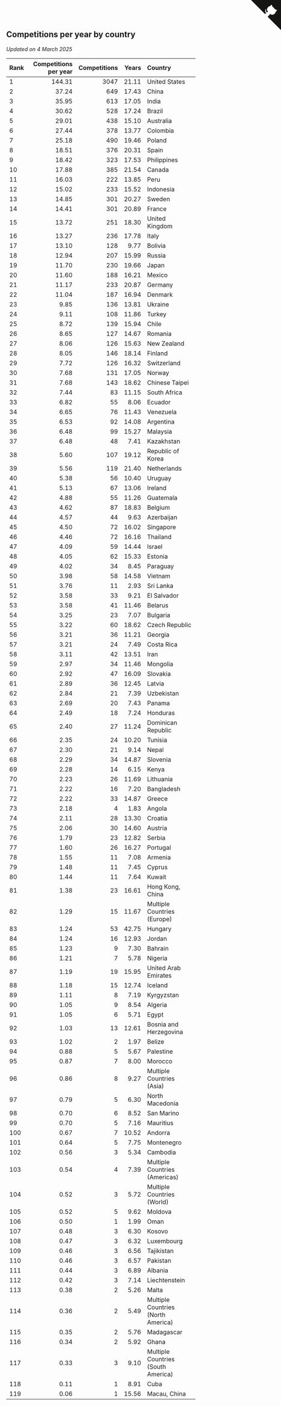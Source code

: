 ## Competitions per year by country

*Updated on  4 March 2025*

| Rank | Competitions per year | Competitions | Years | Country |
| :--- | ---: | ---: | ---: | :--- |
| 1 | 144.31 | 3047 | 21.11 | United States |
| 2 | 37.24 | 649 | 17.43 | China |
| 3 | 35.95 | 613 | 17.05 | India |
| 4 | 30.62 | 528 | 17.24 | Brazil |
| 5 | 29.01 | 438 | 15.10 | Australia |
| 6 | 27.44 | 378 | 13.77 | Colombia |
| 7 | 25.18 | 490 | 19.46 | Poland |
| 8 | 18.51 | 376 | 20.31 | Spain |
| 9 | 18.42 | 323 | 17.53 | Philippines |
| 10 | 17.88 | 385 | 21.54 | Canada |
| 11 | 16.03 | 222 | 13.85 | Peru |
| 12 | 15.02 | 233 | 15.52 | Indonesia |
| 13 | 14.85 | 301 | 20.27 | Sweden |
| 14 | 14.41 | 301 | 20.89 | France |
| 15 | 13.72 | 251 | 18.30 | United Kingdom |
| 16 | 13.27 | 236 | 17.78 | Italy |
| 17 | 13.10 | 128 | 9.77 | Bolivia |
| 18 | 12.94 | 207 | 15.99 | Russia |
| 19 | 11.70 | 230 | 19.66 | Japan |
| 20 | 11.60 | 188 | 16.21 | Mexico |
| 21 | 11.17 | 233 | 20.87 | Germany |
| 22 | 11.04 | 187 | 16.94 | Denmark |
| 23 | 9.85 | 136 | 13.81 | Ukraine |
| 24 | 9.11 | 108 | 11.86 | Turkey |
| 25 | 8.72 | 139 | 15.94 | Chile |
| 26 | 8.65 | 127 | 14.67 | Romania |
| 27 | 8.06 | 126 | 15.63 | New Zealand |
| 28 | 8.05 | 146 | 18.14 | Finland |
| 29 | 7.72 | 126 | 16.32 | Switzerland |
| 30 | 7.68 | 131 | 17.05 | Norway |
| 31 | 7.68 | 143 | 18.62 | Chinese Taipei |
| 32 | 7.44 | 83 | 11.15 | South Africa |
| 33 | 6.82 | 55 | 8.06 | Ecuador |
| 34 | 6.65 | 76 | 11.43 | Venezuela |
| 35 | 6.53 | 92 | 14.08 | Argentina |
| 36 | 6.48 | 99 | 15.27 | Malaysia |
| 37 | 6.48 | 48 | 7.41 | Kazakhstan |
| 38 | 5.60 | 107 | 19.12 | Republic of Korea |
| 39 | 5.56 | 119 | 21.40 | Netherlands |
| 40 | 5.38 | 56 | 10.40 | Uruguay |
| 41 | 5.13 | 67 | 13.06 | Ireland |
| 42 | 4.88 | 55 | 11.26 | Guatemala |
| 43 | 4.62 | 87 | 18.83 | Belgium |
| 44 | 4.57 | 44 | 9.63 | Azerbaijan |
| 45 | 4.50 | 72 | 16.02 | Singapore |
| 46 | 4.46 | 72 | 16.16 | Thailand |
| 47 | 4.09 | 59 | 14.44 | Israel |
| 48 | 4.05 | 62 | 15.33 | Estonia |
| 49 | 4.02 | 34 | 8.45 | Paraguay |
| 50 | 3.98 | 58 | 14.58 | Vietnam |
| 51 | 3.76 | 11 | 2.93 | Sri Lanka |
| 52 | 3.58 | 33 | 9.21 | El Salvador |
| 53 | 3.58 | 41 | 11.46 | Belarus |
| 54 | 3.25 | 23 | 7.07 | Bulgaria |
| 55 | 3.22 | 60 | 18.62 | Czech Republic |
| 56 | 3.21 | 36 | 11.21 | Georgia |
| 57 | 3.21 | 24 | 7.49 | Costa Rica |
| 58 | 3.11 | 42 | 13.51 | Iran |
| 59 | 2.97 | 34 | 11.46 | Mongolia |
| 60 | 2.92 | 47 | 16.09 | Slovakia |
| 61 | 2.89 | 36 | 12.45 | Latvia |
| 62 | 2.84 | 21 | 7.39 | Uzbekistan |
| 63 | 2.69 | 20 | 7.43 | Panama |
| 64 | 2.49 | 18 | 7.24 | Honduras |
| 65 | 2.40 | 27 | 11.24 | Dominican Republic |
| 66 | 2.35 | 24 | 10.20 | Tunisia |
| 67 | 2.30 | 21 | 9.14 | Nepal |
| 68 | 2.29 | 34 | 14.87 | Slovenia |
| 69 | 2.28 | 14 | 6.15 | Kenya |
| 70 | 2.23 | 26 | 11.69 | Lithuania |
| 71 | 2.22 | 16 | 7.20 | Bangladesh |
| 72 | 2.22 | 33 | 14.87 | Greece |
| 73 | 2.18 | 4 | 1.83 | Angola |
| 74 | 2.11 | 28 | 13.30 | Croatia |
| 75 | 2.06 | 30 | 14.60 | Austria |
| 76 | 1.79 | 23 | 12.82 | Serbia |
| 77 | 1.60 | 26 | 16.27 | Portugal |
| 78 | 1.55 | 11 | 7.08 | Armenia |
| 79 | 1.48 | 11 | 7.45 | Cyprus |
| 80 | 1.44 | 11 | 7.64 | Kuwait |
| 81 | 1.38 | 23 | 16.61 | Hong Kong, China |
| 82 | 1.29 | 15 | 11.67 | Multiple Countries (Europe) |
| 83 | 1.24 | 53 | 42.75 | Hungary |
| 84 | 1.24 | 16 | 12.93 | Jordan |
| 85 | 1.23 | 9 | 7.30 | Bahrain |
| 86 | 1.21 | 7 | 5.78 | Nigeria |
| 87 | 1.19 | 19 | 15.95 | United Arab Emirates |
| 88 | 1.18 | 15 | 12.74 | Iceland |
| 89 | 1.11 | 8 | 7.19 | Kyrgyzstan |
| 90 | 1.05 | 9 | 8.54 | Algeria |
| 91 | 1.05 | 6 | 5.71 | Egypt |
| 92 | 1.03 | 13 | 12.61 | Bosnia and Herzegovina |
| 93 | 1.02 | 2 | 1.97 | Belize |
| 94 | 0.88 | 5 | 5.67 | Palestine |
| 95 | 0.87 | 7 | 8.00 | Morocco |
| 96 | 0.86 | 8 | 9.27 | Multiple Countries (Asia) |
| 97 | 0.79 | 5 | 6.30 | North Macedonia |
| 98 | 0.70 | 6 | 8.52 | San Marino |
| 99 | 0.70 | 5 | 7.16 | Mauritius |
| 100 | 0.67 | 7 | 10.52 | Andorra |
| 101 | 0.64 | 5 | 7.75 | Montenegro |
| 102 | 0.56 | 3 | 5.34 | Cambodia |
| 103 | 0.54 | 4 | 7.39 | Multiple Countries (Americas) |
| 104 | 0.52 | 3 | 5.72 | Multiple Countries (World) |
| 105 | 0.52 | 5 | 9.62 | Moldova |
| 106 | 0.50 | 1 | 1.99 | Oman |
| 107 | 0.48 | 3 | 6.30 | Kosovo |
| 108 | 0.47 | 3 | 6.32 | Luxembourg |
| 109 | 0.46 | 3 | 6.56 | Tajikistan |
| 110 | 0.46 | 3 | 6.57 | Pakistan |
| 111 | 0.44 | 3 | 6.89 | Albania |
| 112 | 0.42 | 3 | 7.14 | Liechtenstein |
| 113 | 0.38 | 2 | 5.26 | Malta |
| 114 | 0.36 | 2 | 5.49 | Multiple Countries (North America) |
| 115 | 0.35 | 2 | 5.76 | Madagascar |
| 116 | 0.34 | 2 | 5.92 | Ghana |
| 117 | 0.33 | 3 | 9.10 | Multiple Countries (South America) |
| 118 | 0.11 | 1 | 8.91 | Cuba |
| 119 | 0.06 | 1 | 15.56 | Macau, China |


<a href="https://github.com/JustinTimeCuber/wca_statistics" class="github-corner" aria-label="View source on Github"><svg width="80" height="80" viewBox="0 0 250 250" style="fill:#151513; color:#fff; position: absolute; top: 0; border: 0; right: 0;" aria-hidden="true"><path d="M0,0 L115,115 L130,115 L142,142 L250,250 L250,0 Z"></path><path d="M128.3,109.0 C113.8,99.7 119.0,89.6 119.0,89.6 C122.0,82.7 120.5,78.6 120.5,78.6 C119.2,72.0 123.4,76.3 123.4,76.3 C127.3,80.9 125.5,87.3 125.5,87.3 C122.9,97.6 130.6,101.9 134.4,103.2" fill="currentColor" style="transform-origin: 130px 106px;" class="octo-arm"></path><path d="M115.0,115.0 C114.9,115.1 118.7,116.5 119.8,115.4 L133.7,101.6 C136.9,99.2 139.9,98.4 142.2,98.6 C133.8,88.0 127.5,74.4 143.8,58.0 C148.5,53.4 154.0,51.2 159.7,51.0 C160.3,49.4 163.2,43.6 171.4,40.1 C171.4,40.1 176.1,42.5 178.8,56.2 C183.1,58.6 187.2,61.8 190.9,65.4 C194.5,69.0 197.7,73.2 200.1,77.6 C213.8,80.2 216.3,84.9 216.3,84.9 C212.7,93.1 206.9,96.0 205.4,96.6 C205.1,102.4 203.0,107.8 198.3,112.5 C181.9,128.9 168.3,122.5 157.7,114.1 C157.9,116.9 156.7,120.9 152.7,124.9 L141.0,136.5 C139.8,137.7 141.6,141.9 141.8,141.8 Z" fill="currentColor" class="octo-body"></path></svg></a><style>.github-corner:hover .octo-arm{animation:octocat-wave 560ms ease-in-out}@keyframes octocat-wave{0%,100%{transform:rotate(0)}20%,60%{transform:rotate(-25deg)}40%,80%{transform:rotate(10deg)}}@media (max-width:500px){.github-corner:hover .octo-arm{animation:none}.github-corner .octo-arm{animation:octocat-wave 560ms ease-in-out}}</style>
